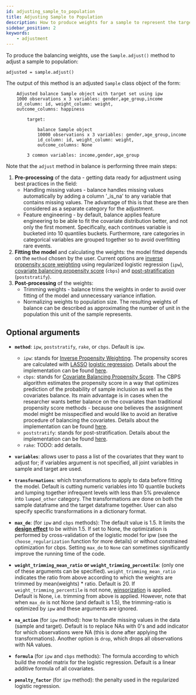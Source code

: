 ```yaml
---
id: adjusting_sample_to_population
title: Adjusting Sample to Population
description: How to produce weights for a sample to represent the target population of interest
sidebar_position: 2
keywords:
    - adjustment
---
```


To produce the balancing weights, use the ```Sample.adjust()``` method to adjust a sample to population:

```
adjusted = sample.adjust()
```
The output of this method is an adjusted `Sample` class object of the form:

```
    Adjusted balance Sample object with target set using ipw
    1000 observations x 3 variables: gender,age_group,income
    id_column: id, weight_column: weight,
    outcome_columns: happiness

        target:

            balance Sample object
            10000 observations x 3 variables: gender,age_group,income
            id_column: id, weight_column: weight,
            outcome_columns: None

        3 common variables: income,gender,age_group
```
Note that the `adjust` method in balance is performing three main steps:
1. **Pre-processing** of the data - getting data ready for adjustment using best practices in the field:
    * Handling missing values - balance handles missing values automatically by adding a column '_is_na' to any variable that contains missing values. The advantage of this is that these are then considered as a separate category for the adjustment.
    * Feature engineering -  by default, balance applies feature engineering to be able to fit the covariate distribution better, and not only the first moment. Specifically, each continues variable is bucketed into 10 quantiles buckets. Furthermore, rare categories in categorical variables are grouped together so to avoid overfitting rare events.
2. **Fitting the model** and calculating the weights: the model fitted depends on the ```method``` chosen by the user. Current options are [inverse propensity score weighting](../statistical_methods/ipw.md) using regularized logistic regression (```ipw```), [covariate balancing propensity score](../statistical_methods/cbps.md) (```cbps```) and [post-stratification](../statistical_methods/poststratify.md) (```poststratify```).
3. **Post-processing** of the weights:
    * Trimming weights - balance trims the weights in order to avoid over fitting of the model and unnecessary variance inflation.
    * Normalizing weights to population size. The resulting weights of balance can be described as approximating the number of unit in the population this unit of the sample represents.

## Optional arguments

* **`method`**: `ipw`, `poststratify`, `rake`, or `cbps`.  Default is `ipw`.
    * `ipw`: stands for [Inverse Propensity Weighting](https://en.wikipedia.org/wiki/Inverse_probability_weighting). The propensity scores are calculated with [LASSO](https://en.wikipedia.org/wiki/Lasso_(statistics)) [logistic regression](https://en.wikipedia.org/wiki/Logistic_regression).  Details about the implementation can be found [here](../../statistical_methods/ipw/).
   * `cbps`: stands for [Covariate Balancing Propensity Score](https://imai.fas.harvard.edu/software/CBPS.html). The CBPS algorithm estimates the propensity score in a way that optimizes prediction of the probability of sample inclusion as well as the covariates balance. Its main advantage is in cases when the researcher wants better balance on the covariates than traditional propensity score methods - because one believes the assignment model might be misspecified and would like to avoid an iterative procedure of balancing the covariates. Details about the implementation can be found [here](../../statistical_methods/cbps/).
   * `poststratify`: stands for post-stratification. Details about the implementation can be found [here](../../statistical_methods/poststratify/).
   * `rake`: TODO: add details.

* **`variables`**: allows user to pass a list of the covariates that they want to adjust for; if variables argument is not specified, all joint variables in sample and target are used.

* **`transformations`**: which transformations to apply to data before fitting the model. Default is cutting numeric variables into 10 quantile buckets and lumping together infrequent levels with less than 5% prevalence into `lumped_other` category. The transformations are done on both the sample dataframe and the target dataframe together. User can also specify specific transformations in a dictionary format.

* **`max_de`**: (for `ipw` and `cbps` methods): The default value is 1.5. It limits the [**design effect**](https://en.wikipedia.org/wiki/Design_effect) to be within 1.5. If set to None, the optimization is performed by cross-validation of the logistic model for ipw (see the `choose_regularization` function for more details) or without constrained optimization for cbps. Setting `max_de` to `None` can sometimes significantly improve the running time of the code.

* **`weight_trimming_mean_ratio`** **or** **`weight_trimming_percentile`**: (only one of these arguments can be specified). `weight_trimming_mean_ratio` indicates the ratio from above according to which the weights are trimmed by mean(weights) * ratio. Default is 20. If `weight_trimming_percentile` is not none, [winsorization](https://en.wikipedia.org/wiki/Winsorizing) is applied. Default is None, i.e. trimming from above is applied. However, note that when `max_de` is not None (and default is 1.5), the trimming-ratio is optimized by `ipw` and these arguments are ignored.

* **`na_action`** (for `ipw` method): how to handle missing values in the data (sample and target). Default is to replace NAs with 0's and add indicator for which observations were NA (this is done after applying the transformations). Another option is `drop`, which drops all observations with NA values.


* **`formula`** (for `ipw` and `cbps` methods): The formula according to which build the model matrix for the logistic regression. Default is a linear additive formula of all covariates.

* **`penalty_factor`** (for `ipw` method): the penalty used in the regularized logistic regression.
